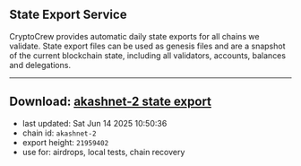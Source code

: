## State Export Service
CryptoCrew provides automatic daily state exports for all chains we validate. State export files can be used as genesis files and are a snapshot of the current blockchain state, including all validators, accounts, balances and delegations.

---
**Download: [akashnet-2 state export](https://dl-eu2.ccvalidators.com/SERVICE/akash/akashnet-2_export_21959402.json)**
---

- last updated: Sat Jun 14 2025 10:50:36
- chain id: `akashnet-2`
- export height: `21959402`
- use for: airdrops, local tests, chain recovery
